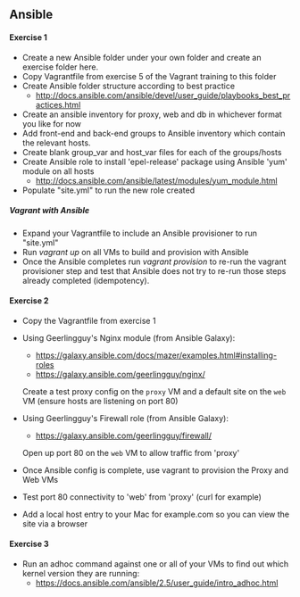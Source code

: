 ## Ansible

#### Exercise 1
* Create a new Ansible folder under your own folder and create an exercise folder here.
* Copy Vagrantfile from exercise 5 of the Vagrant training to this folder
* Create Ansible folder structure according to best practice
	* http://docs.ansible.com/ansible/devel/user_guide/playbooks_best_practices.html
* Create an ansible inventory for proxy, web and db in whichever format you like for now
* Add front-end and back-end groups to Ansible inventory which contain the relevant hosts.
* Create blank group_var and host_var files for each of the groups/hosts
* Create Ansible role to install 'epel-release' package using Ansible 'yum' module on all hosts 
	* http://docs.ansible.com/ansible/latest/modules/yum_module.html
* Populate "site.yml" to run the new role created

##### Vagrant with Ansible
* Expand your Vagrantfile to include an Ansible provisioner to run "site.yml" 
* Run *vagrant up* on all VMs to build and provision with Ansible
* Once the Ansible completes run *vagrant provision* to re-run the vagrant provisioner step and test that Ansible does not try to re-run those steps already completed (idempotency).
	
#### Exercise 2
* Copy the Vagrantfile from exercise 1
* Using Geerlingguy's Nginx module (from Ansible Galaxy):
  * https://galaxy.ansible.com/docs/mazer/examples.html#installing-roles
  * https://galaxy.ansible.com/geerlingguy/nginx/
  
  Create a test proxy config on the `proxy` VM and a default site on the `web` VM (ensure hosts are listening on port 80)
  
* Using Geerlingguy's Firewall role (from Ansible Galaxy):
  * https://galaxy.ansible.com/geerlingguy/firewall/
  
  Open up port 80 on the `web` VM to allow traffic from 'proxy' 
  
* Once Ansible config is complete, use vagrant to provision the Proxy and Web VMs
* Test port 80 connectivity to 'web' from 'proxy' (curl for example)
* Add a local host entry to your Mac for example.com so you can view the site via a browser

#### Exercise 3

* Run an adhoc command against one or all of your VMs to find out which kernel version they are running:	
	* https://docs.ansible.com/ansible/2.5/user_guide/intro_adhoc.html
